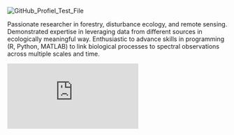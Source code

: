 

![GitHub_Profiel_Test_File](https://user-images.githubusercontent.com/92644272/144663708-1188f0c0-1837-41e8-b958-0495c91ed2c1.jpg)


Passionate researcher in forestry, disturbance ecology, and remote sensing. Demonstrated expertise in leveraging data from different sources in ecologically meaningful way. Enthusiastic to advance skills in programming (R, Python, MATLAB) to link biological processes to spectral observations across multiple scales and time.

![CV](https://github.com/ThapaBina/ThapaBina/raw/main/BinaThapa_CV.pdf)

<!--
**ThapaBina/ThapaBina** is a ✨ _special_ ✨ repository because its `README.md` (this file) appears on your GitHub profile.

Here are some ideas to get you started:

- 🔭 I’m currently working on ...
- 🌱 I’m currently learning ...
- 👯 I’m looking to collaborate on ...
- 🤔 I’m looking for help with ...
- 💬 Ask me about ...
- 📫 How to reach me: ...
- 😄 Pronouns: ...
- ⚡ Fun fact: ...
-->
